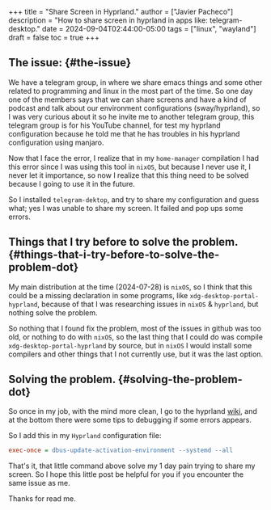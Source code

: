 +++
title = "Share Screen in Hyprland."
author = ["Javier Pacheco"]
description = "How to share screen in hyprland in apps like: telegram-desktop."
date = 2024-09-04T02:44:00-05:00
tags = ["linux", "wayland"]
draft = false
toc = true
+++

## The issue: {#the-issue}

We have a telegram group, in where we share emacs things and some other related to programming and linux in the most part of the time. So one day one of the members says that we can share screens and have a kind of podcast and talk about our environment configurations (sway/hyprland), so I was very curious about it so he invite me to another telegram group, this telegram group is for his YouTube channel, for test my hyprland configuration because he told me that he has troubles in his hyprland configuration using manjaro.

Now that I face the error, I realize that in my `home-manager` compilation I had this error since I was using this tool in `nixOS`, but because I never use it, I never let it importance, so now I realize that this thing need to be solved because I going to use it in the future.

So I installed `telegram-dektop`, and try to share my configuration and guess what; yes I was unable to share my screen. It failed and pop ups some errors.


## Things that I try before to solve the problem. {#things-that-i-try-before-to-solve-the-problem-dot}

My main distribution at the time (2024-07-28) is `nixOS`, so I think that this could be a missing declaration in some programs, like `xdg-desktop-portal-hyprland`, because of that I was researching issues in `nixOS` &amp; `hyprland`, but nothing solve the problem.

So nothing that I found fix the problem, most of the issues in github was too old, or nothing to do with `nixOS`, so the last thing that I could do was compile `xdg-desktop-portal-hyprland` by source, but in `nixOS` I would install some compilers and other things that I not currently use, but it was the last option.


## Solving the problem. {#solving-the-problem-dot}

So once in my job, with the mind more clean, I go to the hyprland [wiki](https://wiki.hyprland.org/Useful-Utilities/xdg-desktop-portal-hyprland/), and at the bottom there were some tips to debugging if some errors appears.

So I add this in my `Hyprland` configuration file:

```cfg
exec-once = dbus-update-activation-environment --systemd --all
```

That's it, that little command above solve my 1 day pain trying to share my screen. So I hope this little post be helpful for you if you encounter the same issue as me.

Thanks for read me.
